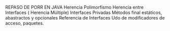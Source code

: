 REPASO DE PORR EN JAVA
Herencia
Polimorfismo
Herencia entre Interfaces ( Herencia Múltiple)
Interfaces Privadas
Métodos final estáticos, abastractos y opcionales
Referencia de Interfaces
Udo de modificadores de acceso, paquetes.
